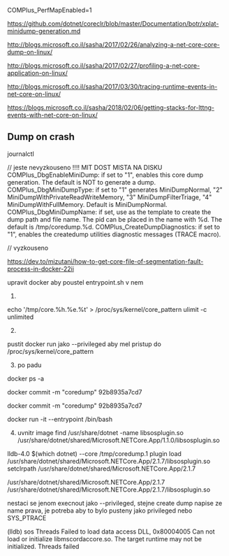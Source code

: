 COMPlus_PerfMapEnabled=1




https://github.com/dotnet/coreclr/blob/master/Documentation/botr/xplat-minidump-generation.md

http://blogs.microsoft.co.il/sasha/2017/02/26/analyzing-a-net-core-core-dump-on-linux/

http://blogs.microsoft.co.il/sasha/2017/02/27/profiling-a-net-core-application-on-linux/

http://blogs.microsoft.co.il/sasha/2017/03/30/tracing-runtime-events-in-net-core-on-linux/

https://blogs.microsoft.co.il/sasha/2018/02/06/getting-stacks-for-lttng-events-with-net-core-on-linux/


Dump on crash
------------------
journalctl


// jeste nevyzkouseno   !!!! MIT DOST MISTA NA DISKU
COMPlus_DbgEnableMiniDump: if set to "1", enables this core dump generation. The default is NOT to generate a dump.
COMPlus_DbgMiniDumpType: if set to "1" generates MiniDumpNormal, "2" MiniDumpWithPrivateReadWriteMemory, "3" MiniDumpFilterTriage, "4" MiniDumpWithFullMemory. Default is MiniDumpNormal.
COMPlus_DbgMiniDumpName: if set, use as the template to create the dump path and file name. The pid can be placed in the name with %d. The default is /tmp/coredump.%d.
COMPlus_CreateDumpDiagnostics: if set to "1", enables the createdump utilities diagnostic messages (TRACE macro).


// vyzkouseno 


https://dev.to/mizutani/how-to-get-core-file-of-segmentation-fault-process-in-docker-22ii


upravit docker aby poustel entrypoint.sh
v nem 

1) 
echo '/tmp/core.%h.%e.%t' > /proc/sys/kernel/core_pattern
ulimit -c unlimited

2) 
pustit docker run jako --privileged   aby mel pristup do /proc/sys/kernel/core_pattern 

3) po padu 

docker ps -a

docker commit -m "coredump" 92b8935a7cd7

docker commit -m "coredump" 92b8935a7cd7

docker run -it --entrypoint /bin/bash <created image ID> 



4) uvnitr image
find /usr/share/dotnet -name libsosplugin.so
/usr/share/dotnet/shared/Microsoft.NETCore.App/1.1.0/libsosplugin.so


lldb-4.0 $(which dotnet) --core /tmp/coredump.1
plugin load /usr/share/dotnet/shared/Microsoft.NETCore.App/2.1.7/libsosplugin.so
setclrpath /usr/share/dotnet/shared/Microsoft.NETCore.App/2.1.7

/usr/share/dotnet/shared/Microsoft.NETCore.App/2.1.7
/usr/share/dotnet/shared/Microsoft.NETCore.App/2.1.7/libsosplugin.so


nestaci se jenom execnout jako --privileged, stejne create dump napise ze name prava, je potreba  aby to bylo pusteny jako privileged nebo SYS_PTRACE




(lldb) sos Threads
Failed to load data access DLL, 0x80004005
Can not load or initialize libmscordaccore.so. The target runtime may not be initialized.
Threads  failed
